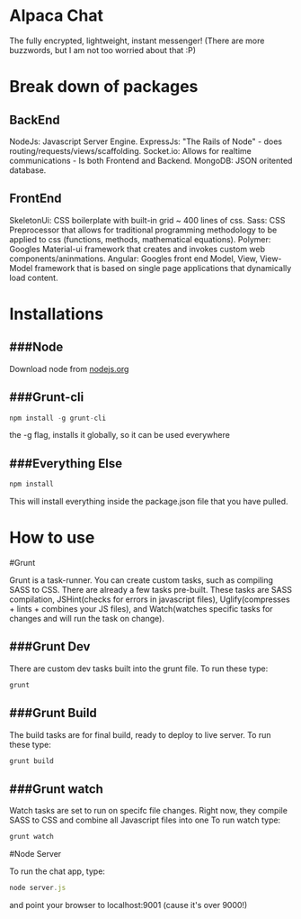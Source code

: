 Alpaca Chat
=============
The fully encrypted, lightweight, instant messenger!
(There are more buzzwords, but I am not too worried about that :P)


Break down of packages
=======================

BackEnd
----------------
NodeJs: Javascript Server Engine.
ExpressJs: "The Rails of Node" - does routing/requests/views/scaffolding.
Socket.io: Allows for realtime communications - Is both Frontend and Backend.
MongoDB: JSON oritented database.

FrontEnd
--------------
SkeletonUi: CSS boilerplate with built-in grid ~ 400 lines of css.
Sass: CSS Preprocessor that allows for traditional programming methodology to be applied to css (functions, methods, mathematical equations).
Polymer: Googles Material-ui framework that creates and invokes custom web components/aninmations. 
Angular: Googles front end Model, View, View-Model framework that is based on single page applications that dynamically load content.

Installations
=================

###Node
----------
Download node from [nodejs.org](nodejs.org)

###Grunt-cli
-------------
```javascript
npm install -g grunt-cli
```
the -g flag, installs it globally, so it can be used everywhere

###Everything Else
------------------
```javascript
npm install
```
This will install everything inside the package.json file that you have pulled.


How to use
=============

#Grunt

Grunt is a task-runner. You can create custom tasks, such as compiling SASS to CSS. There are already a few tasks pre-built. These tasks are SASS compilation, JSHint(checks for errors in javascript files), Uglify(compresses + lints + combines your JS files), and Watch(watches specific tasks for changes and will run the task on change).

###Grunt Dev
-----------------
There are custom dev tasks built into the grunt file. To run these type: 
```javascript
grunt
```

###Grunt Build
-------------
The build tasks are for final build, ready to deploy to live server. To run these type:
```javascript
grunt build
```

###Grunt watch
-------------
Watch tasks are set to run on specifc file changes. Right now, they compile SASS to CSS and combine all Javascript files into one 
To run watch type:
```javascript
grunt watch
```

#Node Server

To run the chat app, type: 
```javascript
node server.js
```
and point your browser to localhost:9001 (cause it's over 9000!)


